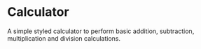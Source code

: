 # Calculator
A simple styled calculator to perform basic addition, subtraction, multiplication and division calculations.

